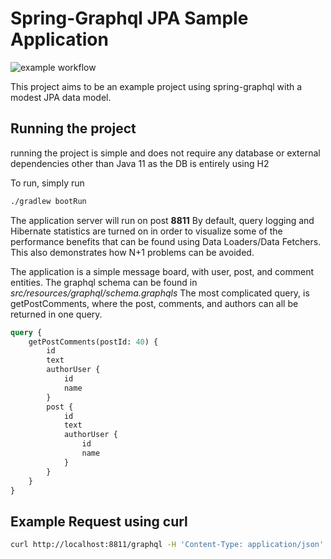 # Spring-Graphql JPA Sample Application

![example workflow](https://github.com/Neuman968/spring-graphql-messageboard/actions/workflows/ci.yml/badge.svg)

 This project aims to be an example project using spring-graphql with a modest JPA data model.
 
## Running the project

running the project is simple and does not require any database or external dependencies other than Java 11
 as the DB is entirely using H2

To run, simply run 

```bash
./gradlew bootRun
```

The application server will run on post **8811** 
By default, query logging and Hibernate statistics are turned on in order to visualize some of the performance benefits that
can be found using Data Loaders/Data Fetchers. This also demonstrates how N+1 problems can be avoided.

The application is a simple message board, with user, post, and comment entities.
The graphql schema can be found in _src/resources/graphql/schema.graphqls_
The most complicated query, is getPostComments, where the post, comments, and authors can all be returned in one query.

```graphql
query {
    getPostComments(postId: 40) {
        id
        text
        authorUser {
            id
            name
        }
        post {
            id
            text
            authorUser {
                id
                name
            }
        }
    }
}
```

## Example Request using curl

```bash
curl http://localhost:8811/graphql -H 'Content-Type: application/json' -d '{"query": "query { getUsers { id name } }"}'
```
